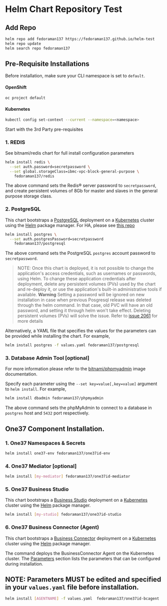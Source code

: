 # Helm Chart Repository Test

## Add Repo

``` bash
helm repo add fedoraman137 https://fedoraman137.github.io/helm-test
helm repo update
helm search repo fedoraman137
```

## Pre-Requisite Installations
Before installation, make sure your CLI namespace is set to `default`.

#### OpenShift
```bash
oc project default
```

#### Kubernetes
```bash
kubectl config set-context --current --namespace=<namespace>
```

Start with the 3rd Party pre-requisites

### 1. REDIS

See bitnami/redis chart for full install configuration parameters
``` bash
helm install redis \
  --set auth.password=secretpassword \
  --set global.storageClass=ibmc-vpc-block-general-purpose \
    fedoraman137/redis
```
The above command sets the Redis&reg; server password to `secretpassword`, and create persistent volumes of 8Gb for master and slaves in the general purpose storage class.

### 2. PostgreSQL
This chart bootstraps a [PostgreSQL](https://github.com/bitnami/containers/tree/main/bitnami/postgresql) deployment on a [Kubernetes](https://kubernetes.io) cluster using the [Helm](https://helm.sh) package manager.
For HA, please see [this repo](https://github.com/bitnami/charts/tree/main/bitnami/postgresql-ha)

``` bash
helm install postgres \
  --set auth.postgresPassword=secretpassword
    fedoraman137/postgresql
```

The above command sets the PostgreSQL `postgres` account password to `secretpassword`.

> NOTE: Once this chart is deployed, it is not possible to change the application's access credentials, such as usernames or passwords, using Helm. To change these application credentials after deployment, delete any persistent volumes (PVs) used by the chart and re-deploy it, or use the application's built-in administrative tools if available.
> **Warning** Setting a password will be ignored on new installation in case when previous Posgresql release was deleted through the helm command. In that case, old PVC will have an old password, and setting it through helm won't take effect. Deleting persistent volumes (PVs) will solve the issue. Refer to [issue 2061](https://github.com/bitnami/charts/issues/2061) for more details

Alternatively, a YAML file that specifies the values for the parameters can be provided while installing the chart. For example,

``` bash
helm install postgres -f values.yaml fedoraman137/postgresql
```

### 3. Database Admin Tool [optional]
For more information please refer to the [bitnami/phpmyadmin](https://github.com/bitnami/containers/tree/main/bitnami/phpmyadmin) image documentation.

Specify each parameter using the `--set key=value[,key=value]` argument to `helm install`. For example,

```bash
helm install dbadmin fedoraman137/phpmyadmin
```

The above command sets the phpMyAdmin to connect to a database in `postgres` host and `5432` port respectively.

## One37 Component Installation.

### 1. One37 Namespaces & Secrets

``` bash
helm install one37-env fedoraman137/one37id-env
```

### 4. One37 Mediator [optional]

``` bash
helm install [my-mediator] fedoraman137/one37id-mediator
```

### 5. One37 Business Studio
This chart bootstraps a [Business Studio]() deployment on a [Kubernetes](https://kubernetes.io) cluster using the [Helm](https://helm.sh) package manager.

``` bash
helm install [my-studio] fedoraman137/one37id-studio
```

### 6. One37 Business Connector (Agent)
This chart bootstraps a [Business Connector]() deployment on a [Kubernetes](https://kubernetes.io) cluster using the [Helm](https://helm.sh) package manager.

The command deploys the BusinessConnector Agent on the Kubernetes cluster. The [Parameters](#parameters) section lists the parameters that can be configured during installation.

## NOTE: Parameters MUST be edited and specified in your `values.yaml` file before installation.
```bash
helm install [AGENTNAME] -f values.yaml  fedoraman137/one37id-bcagent
```
